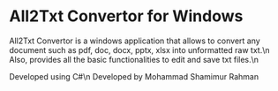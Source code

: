# All2Txt Convertor for Windows
All2Txt Convertor is a windows application that allows to convert any document such as pdf, doc, docx, pptx, xlsx into unformatted raw txt.\n
Also, provides all the basic functionalities to edit and save txt files.\n

Developed using C#\n
Developed by Mohammad Shamimur Rahman

